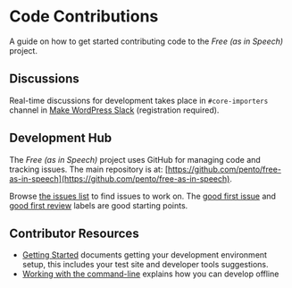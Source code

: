 # Code Contributions

A guide on how to get started contributing code to the *Free (as in Speech)* project.

## Discussions

Real-time discussions for development takes place in `#core-importers` channel in [Make WordPress Slack](https://make.wordpress.org/chat) (registration required).

## Development Hub

The *Free (as in Speech)* project uses GitHub for managing code and tracking issues. The main repository is at: [https://github.com/pento/free-as-in-speech](https://github.com/pento/free-as-in-speech).

Browse [the issues list](https://github.com/pento/free-as-in-speech/issues) to find issues to work on. The [good first issue](https://github.com/pento/free-as-in-speech/issues?q=is%3Aopen+is%3Aissue+label%3A%22Good+First+Issue%22) and [good first review](https://github.com/pento/free-as-in-speech/issues?q=is%3Aopen+is%3Aissue+label%3A%22Good+First+Issue%22) labels are good starting points.

## Contributor Resources

- [Getting Started](/docs/contributors/getting-started.md) documents getting your development environment setup, this includes your test site and developer tools suggestions.
- [Working with the command-line](/docs/contributors/command-line.md) explains how you can develop offline
